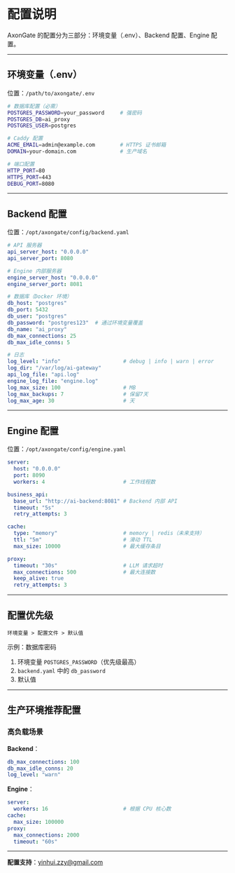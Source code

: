 # 配置说明

AxonGate 的配置分为三部分：环境变量（.env）、Backend 配置、Engine 配置。

---

## 环境变量（.env）

位置：`/path/to/axongate/.env`

```bash
# 数据库配置（必需）
POSTGRES_PASSWORD=your_password     # 强密码
POSTGRES_DB=ai_proxy
POSTGRES_USER=postgres

# Caddy 配置
ACME_EMAIL=admin@example.com        # HTTPS 证书邮箱
DOMAIN=your-domain.com              # 生产域名

# 端口配置
HTTP_PORT=80
HTTPS_PORT=443
DEBUG_PORT=8080
```

---

## Backend 配置

位置：`/opt/axongate/config/backend.yaml`

```yaml
# API 服务器
api_server_host: "0.0.0.0"
api_server_port: 8080

# Engine 内部服务器
engine_server_host: "0.0.0.0"
engine_server_port: 8081

# 数据库（Docker 环境）
db_host: "postgres"
db_port: 5432
db_user: "postgres"
db_password: "postgres123"  # 通过环境变量覆盖
db_name: "ai_proxy"
db_max_connections: 25
db_max_idle_conns: 5

# 日志
log_level: "info"                    # debug | info | warn | error
log_dir: "/var/log/ai-gateway"
api_log_file: "api.log"
engine_log_file: "engine.log"
log_max_size: 100                    # MB
log_max_backups: 7                   # 保留7天
log_max_age: 30                      # 天
```

---

## Engine 配置

位置：`/opt/axongate/config/engine.yaml`

```yaml
server:
  host: "0.0.0.0"
  port: 8090
  workers: 4                         # 工作线程数

business_api:
  base_url: "http://ai-backend:8081" # Backend 内部 API
  timeout: "5s"
  retry_attempts: 3

cache:
  type: "memory"                     # memory | redis（未来支持）
  ttl: "5m"                          # 滑动 TTL
  max_size: 10000                    # 最大缓存条目

proxy:
  timeout: "30s"                     # LLM 请求超时
  max_connections: 500               # 最大连接数
  keep_alive: true
  retry_attempts: 3
```

---

## 配置优先级

```
环境变量 > 配置文件 > 默认值
```

示例：数据库密码
1. 环境变量 `POSTGRES_PASSWORD`（优先级最高）
2. `backend.yaml` 中的 `db_password`
3. 默认值

---

## 生产环境推荐配置

### 高负载场景

**Backend**：
```yaml
db_max_connections: 100
db_max_idle_conns: 20
log_level: "warn"
```

**Engine**：
```yaml
server:
  workers: 16                        # 根据 CPU 核心数
cache:
  max_size: 100000
proxy:
  max_connections: 2000
  timeout: "60s"
```

---

**配置支持**：yinhui.zzy@gmail.com
